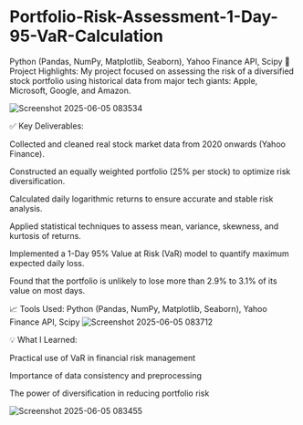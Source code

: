 # Portfolio-Risk-Assessment-1-Day-95-VaR-Calculation
Python (Pandas, NumPy, Matplotlib, Seaborn), Yahoo Finance API, Scipy
📌 Project Highlights:
My project focused on assessing the risk of a diversified stock portfolio using historical data from major tech giants: Apple, Microsoft, Google, and Amazon.

![Screenshot 2025-06-05 083534](https://github.com/user-attachments/assets/2c3b8a60-5447-4938-9b12-1ece6e422d09)

✅ Key Deliverables:

Collected and cleaned real stock market data from 2020 onwards (Yahoo Finance).

Constructed an equally weighted portfolio (25% per stock) to optimize risk diversification.

Calculated daily logarithmic returns to ensure accurate and stable risk analysis.

Applied statistical techniques to assess mean, variance, skewness, and kurtosis of returns.

Implemented a 1-Day 95% Value at Risk (VaR) model to quantify maximum expected daily loss.

Found that the portfolio is unlikely to lose more than 2.9% to 3.1% of its value on most days.

📈 Tools Used:
Python (Pandas, NumPy, Matplotlib, Seaborn), Yahoo Finance API, Scipy
![Screenshot 2025-06-05 083712](https://github.com/user-attachments/assets/2d5ec5a0-9f03-485b-a796-28bc63e31ffe)

💡 What I Learned:

Practical use of VaR in financial risk management

Importance of data consistency and preprocessing

The power of diversification in reducing portfolio risk

![Screenshot 2025-06-05 083455](https://github.com/user-attachments/assets/2f2927b6-d4c2-49fd-8e63-5d6e66ed77af)



